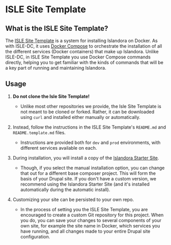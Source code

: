 # ISLE Site Template

## What is the ISLE Site Template?

The [ISLE Site Template][ISLE Site Template] is a system for installing
Islandora on Docker. As with ISLE-DC, it uses [Docker Compose][Docker Compose]
to orchestrate the installation of all the different services (Docker
containers) that make up Islandora. Unlike ISLE-DC, in ISLE Site Template you
use Docker Compose commands directly, helping you to get familiar with the
kinds of commands that will be a key part of running and maintaining Islandora. 

## Usage

1. **Do not clone the Isle Site Template!**
    * Unlike most other repositories we provide, the Isle Site Template is not
      meant to be cloned or forked. Rather, it can be downloaded using `curl`
and installed either manually or automatically.

2. Instead, follow the instructions in the ISLE Site Template's `README.md` and
`README.template.md` files.

    * Instructions are provided both for `dev` and `prod` environments, with
      different services available on each.

3. During installation, you will install a copy of the [Islandora Starter
Site][Islandora Starter Site].
    * Though, if you select the manual installation option, you can change that
      out for a different base composer project. This will form the basis of
your Drupal site. If you don't have a custom version, we recommend using the
Islandora Starter Site (and it's installed automatically during the automatic
install).

4. Customizing your site can be persisted to your own repo.
    * In the process of setting you the ISLE Site Template, you are encouraged
      to create a custom Git repository for this project. When you do, you can
save your changes to several components of your own site, for example the site
name in Docker, which services you have running, and all changes made to your
entire Drupal site configuration. 

[ISLE Site Template]: https://github.com/Islandora-Devops/isle-site-template
[Docker Compose]: https://docs.docker.com/compose/ 
[Islandora Starter Site]: https://github.com/Islandora-Devops/islandora-starter-site
